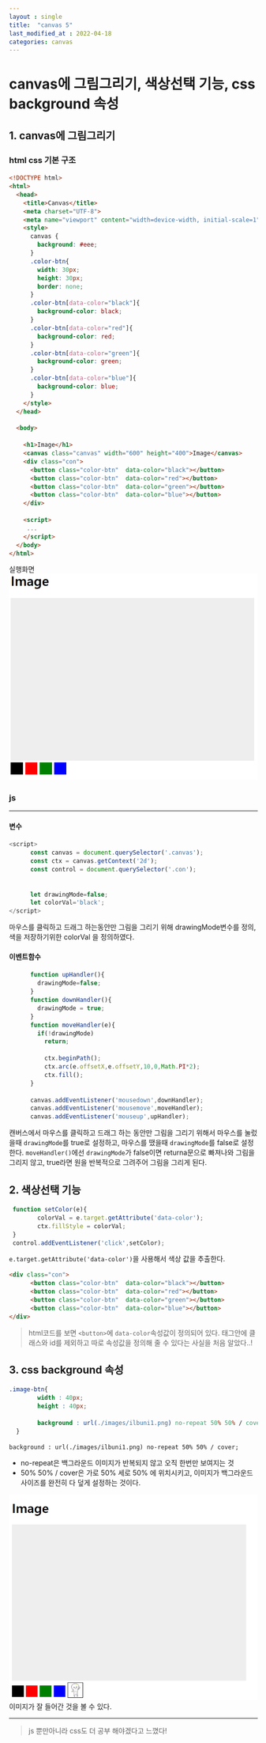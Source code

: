 ```yaml
---
layout : single
title:  "canvas 5"
last_modified_at : 2022-04-18
categories: canvas
---
```


# canvas에 그림그리기, 색상선택 기능, css background 속성

## 1. canvas에 그림그리기

### html css 기본 구조
```html
<!DOCTYPE html>
<html>
  <head>
    <title>Canvas</title>
    <meta charset="UTF-8">
    <meta name="viewport" content="width=device-width, initial-scale=1">
    <style>
      canvas {
        background: #eee;
      }
      .color-btn{
        width: 30px;
        height: 30px;
        border: none;
      }
      .color-btn[data-color="black"]{
        background-color: black;
      }
      .color-btn[data-color="red"]{
        background-color: red;
      }
      .color-btn[data-color="green"]{
        background-color: green;
      }
      .color-btn[data-color="blue"]{
        background-color: blue;
      }
    </style>
  </head>

  <body>

    <h1>Image</h1>
    <canvas class="canvas" width="600" height="400">Image</canvas>
    <div class="con">
      <button class="color-btn"  data-color="black"></button>
      <button class="color-btn"  data-color="red"></button>
      <button class="color-btn"  data-color="green"></button>
      <button class="color-btn"  data-color="blue"></button>
    </div>
  
    <script>
     ...
    </script>
  </body>
</html>
```
실행화면
![Alt text](/img/canvas/drawing_html_css.png)

### js

----

#### 변수
```javascript
<script>
      const canvas = document.querySelector('.canvas');
      const ctx = canvas.getContext('2d');
      const control = document.querySelector('.con');


      let drawingMode=false;
      let colorVal='black';
</script>
```
마우스를 클릭하고 드래그 하는동안만 그림을 그리기 위해 drawingMode변수를 정의, 색을 저장하기위한 colorVal 을 정의하였다.

#### 이벤트함수
```javascript
      function upHandler(){
        drawingMode=false;
      }
      function downHandler(){
        drawingMode = true;
      }
      function moveHandler(e){
        if(!drawingMode)
          return;
        
          ctx.beginPath();
          ctx.arc(e.offsetX,e.offsetY,10,0,Math.PI*2);
          ctx.fill();
      }

      canvas.addEventListener('mousedown',downHandler);
      canvas.addEventListener('mousemove',moveHandler);
      canvas.addEventListener('mouseup',upHandler);
```
캔버스에서 마우스를 클릭하고 드래그 하는 동안만 그림을 그리기 위해서 마우스를 눌렀을때 `drawingMode`를 true로 설정하고, 마우스를 땠을때 `drawingMode`를  false로 설정한다.
`moveHandler()`에선 `drawingMode`가 false이면 returna문으로 빠져나와 그림을 그리지 않고, true라면 원을 반복적으로 그려주어 그림을 그리게 된다.

## 2. 색상선택 기능

```javascript
 function setColor(e){
        colorVal = e.target.getAttribute('data-color');
        ctx.fillStyle = colorVal;
 }
 control.addEventListener('click',setColor);
```
`e.target.getAttribute('data-color')`을 사용해서 색상 값을 추출한다.
```html
<div class="con">
      <button class="color-btn"  data-color="black"></button>
      <button class="color-btn"  data-color="red"></button>
      <button class="color-btn"  data-color="green"></button>
      <button class="color-btn"  data-color="blue"></button>
</div>
```
> html코드를 보면 `<button>`에 `data-color`속성값이 정의되어 있다.
태그안에 클래스와 id를 제외하고 따로 속성값을 정의해 줄 수 있다는 사실을 처음 알았다..!    

## 3. css background 속성

```css
.image-btn{
        width : 40px;
        height : 40px;

        background : url(./images/ilbuni1.png) no-repeat 50% 50% / cover;
  }
```
`background : url(./images/ilbuni1.png) no-repeat 50% 50% / cover;` 
* no-repeat은 백그라운드 이미지가 반복되지 않고 오직 한번만 보여지는 것
* 50% 50% / cover은 가로 50% 세로 50% 에 위치시키고, 이미지가 백그라운드 사이즈를 완전히 다 덮게 설정하는 것이다.

![Alt text](/img/canvas/drawing-imgbutton.png)
이미지가 잘 들어간 것을 볼 수 있다.

----

>js 뿐만아니라 css도 더 공부 해야겠다고 느꼈다!








